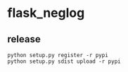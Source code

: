 # flask_neglog
## release

```shell
python setup.py register -r pypi
python setup.py sdist upload -r pypi

```